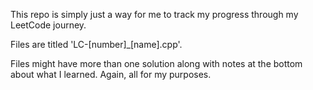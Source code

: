 This repo is simply just a way for me to track my progress through my LeetCode journey.

Files are titled 'LC-[number]_[name].cpp'.

Files might have more than one solution along with notes at the bottom about what I learned.
Again, all for my purposes.
